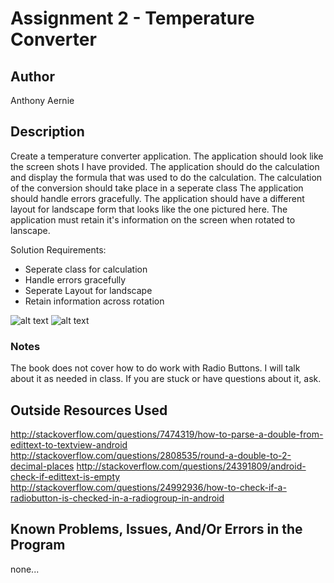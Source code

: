 # Assignment 2 - Temperature Converter

## Author

Anthony Aernie

## Description

Create a temperature converter application.
The application should look like the screen shots I have provided.
The application should do the calculation and display the formula that was used to do the calculation.
The calculation of the conversion should take place in a seperate class
The application should handle errors gracefully.
The application should have a different layout for landscape form that looks like the one pictured here.
The application must retain it's information on the screen when rotated to lanscape.

Solution Requirements:

* Seperate class for calculation
* Handle errors gracefully
* Seperate Layout for landscape
* Retain information across rotation

![alt text](http://barnesbrothers.homeserver.com/cis298/assignmentImages/assignment2a.jpg "Application Portrait Layout")
![alt text](http://barnesbrothers.homeserver.com/cis298/assignmentImages/assignment2b.jpg "Application Landscape Layout")
### Notes

The book does not cover how to do work with Radio Buttons. I will talk about it as needed in class. If you are stuck or have questions about it, ask.

## Outside Resources Used
http://stackoverflow.com/questions/7474319/how-to-parse-a-double-from-edittext-to-textview-android
http://stackoverflow.com/questions/2808535/round-a-double-to-2-decimal-places
http://stackoverflow.com/questions/24391809/android-check-if-edittext-is-empty
http://stackoverflow.com/questions/24992936/how-to-check-if-a-radiobutton-is-checked-in-a-radiogroup-in-android

## Known Problems, Issues, And/Or Errors in the Program

none...